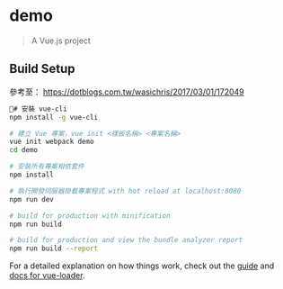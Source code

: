 # demo

> A Vue.js project

## Build Setup
參考至：
https://dotblogs.com.tw/wasichris/2017/03/01/172049

``` bash
# 安裝 vue-cli
npm install -g vue-cli

# 建立 Vue 專案，vue init <樣板名稱> <專案名稱>
vue init webpack demo
cd demo

# 安裝所有專案相依套件
npm install

# 執行開發伺服器掛載專案程式 with hot reload at localhost:8080
npm run dev

# build for production with minification
npm run build

# build for production and view the bundle analyzer report
npm run build --report
```

For a detailed explanation on how things work, check out the [guide](http://vuejs-templates.github.io/webpack/) and [docs for vue-loader](http://vuejs.github.io/vue-loader).
